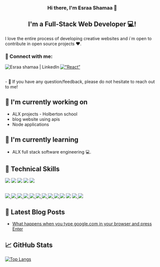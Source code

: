 
<h3 align="center">
Hi there, I'm Esraa Shamaa 👋
</h3>

<h2 align="center">
I'm a Full-Stack Web Developer 💻!
</h2> 
I love the entire process of developing creative websites and i`m open to contribute in open source projects ❤.

### 🤝 Connect with me:

<a href="https://www.linkedin.com/in/esraa-shamaa-766b72207/"><img align="left" src="https://img.shields.io/badge/LinkedIn-0077B5?style=for-the-badge&logo=linkedin&logoColor=white" alt="Esraa shamaa | LinkedIn"/></a>
<a href="esraa.shamaa1@gmail.com"><img alt=”React” src="https://img.shields.io/badge/Gmail-D14836?style=for-the-badge&logo=gmail&logoColor=white"/></a>

</br>
- 💬 If you have any question/feedback, please do not hesitate to reach out to me!

## 🔭 I'm currently working on

- ALX projects - Holberton school
- blog website using apis
- Node applications

## 🌱 I'm currently learning

- ALX full stack software engineering 💻.
 

## 💼 Technical Skills

![](https://img.shields.io/badge/Code-JavaScript-informational?style=flat&logo=JavaScript&color=F7DF1E)
![](https://img.shields.io/badge/Code-HTML5-informational?style=flat&logo=HTML5&color=E34F26)
![](https://img.shields.io/badge/Style-Bootstrap-informational?style=flat&logo=Bootstrap&color=7952B3)
![](https://img.shields.io/badge/Style-CSS3-informational?style=flat&logo=CSS3&color=1572B6)
![](https://img.shields.io/badge/Style-styled--components-informational?style=flat&logo=styled-components&color=DB7093)



</br>
<a href="#"> <img src="https://img.shields.io/badge/Ubuntu-E95420?style=for-the-badge&logo=ubuntu&logoColor=white"> </a>
<a href="#"> <img src="https://img.shields.io/badge/Node.js-43853D?style=for-the-badge&logo=node.js&logoColor=white"> </a>
<a href="#"> <img src="https://img.shields.io/badge/JavaScript-323330?style=for-the-badge&logo=javascript&logoColor=F7DF1E"> </a>
<a href="#"> <img src="https://img.shields.io/badge/Python-14354C?style=for-the-badge&logo=python&logoColor=white"> </a>
<a href="#"> <img src="https://img.shields.io/badge/C-00599C?style=for-the-badge&logo=c&logoColor=white"> </a>
<a href="#"> <img src="https://img.shields.io/badge/Express.js-404D59?style=for-the-badge"> </a>
<a href="#"> <img src="https://img.shields.io/badge/Angular-DD0031?style=for-the-badge&logo=angular&logoColor=white"> </a>
<a href="#"> <img src="https://img.shields.io/badge/Bootstrap-563D7C?style=for-the-badge&logo=bootstrap&logoColor=white"> </a>
<a href="#"> <img src="https://img.shields.io/badge/jQuery-0769AD?style=for-the-badge&logo=jquery&logoColor=white"> </a>
<a href="#"> <img src="https://img.shields.io/badge/Laravel-FF2D20?style=for-the-badge&logo=laravel&logoColor=white"></a>
<a href="#"> <img src="https://img.shields.io/badge/Flask-000000?style=for-the-badge&logo=flask&logoColor=white"></a>
<a href="#"> <img src="https://img.shields.io/badge/MongoDB-4EA94B?style=for-the-badge&logo=mongodb&logoColor=white"> </a>
<a href="#"> <img src="https://img.shields.io/badge/php-%23777BB4.svg?style=for-the-badge&logo=php&logoColor=white"> </a>


## 📝 Latest Blog Posts

- [What happens when you type google.com in your browser and press Enter](https://medium.com/@esraa.shamaa1/what-happens-when-you-type-google-com-in-your-browser-and-press-enter-b8f5449c45fa)


## 📈 GitHub Stats 

[![Top Langs](https://github-readme-stats.vercel.app/api/top-langs/?username=Eng-Esraa-shamaa&layout=compact)](https://github.com/yushi1007)

